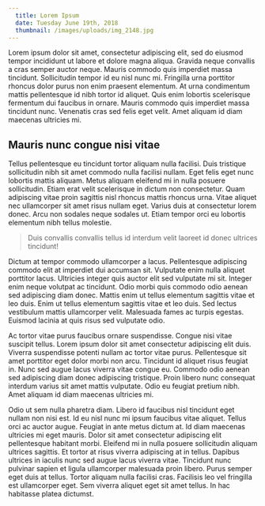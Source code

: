 ```yaml
---
  title: Lorem Ipsum
  date: Tuesday June 19th, 2018
  thumbnail: /images/uploads/img_2148.jpg
---
```

Lorem ipsum dolor sit amet, consectetur adipiscing elit, sed do eiusmod tempor incididunt ut labore et dolore magna aliqua. Gravida neque convallis a cras semper auctor neque. Mauris commodo quis imperdiet massa tincidunt. Sollicitudin tempor id eu nisl nunc mi. Fringilla urna porttitor rhoncus dolor purus non enim praesent elementum. At urna condimentum mattis pellentesque id nibh tortor id aliquet. Quis enim lobortis scelerisque fermentum dui faucibus in ornare. Mauris commodo quis imperdiet massa tincidunt nunc. Venenatis cras sed felis eget velit. Amet aliquam id diam maecenas ultricies mi.

## Mauris nunc congue nisi vitae

Tellus pellentesque eu tincidunt tortor aliquam nulla facilisi. Duis tristique sollicitudin nibh sit amet commodo nulla facilisi nullam. Eget felis eget nunc lobortis mattis aliquam. Metus aliquam eleifend mi in nulla posuere sollicitudin. Etiam erat velit scelerisque in dictum non consectetur. Quam adipiscing vitae proin sagittis nisl rhoncus mattis rhoncus urna. Vitae aliquet nec ullamcorper sit amet risus nullam eget. Varius duis at consectetur lorem donec. Arcu non sodales neque sodales ut. Etiam tempor orci eu lobortis elementum nibh tellus molestie.

> Duis convallis convallis tellus id interdum velit laoreet id donec ultrices tincidunt!

Dictum at tempor commodo ullamcorper a lacus. Pellentesque adipiscing commodo elit at imperdiet dui accumsan sit. Vulputate enim nulla aliquet porttitor lacus. Ultricies integer quis auctor elit sed vulputate mi sit. Integer enim neque volutpat ac tincidunt. Odio morbi quis commodo odio aenean sed adipiscing diam donec. Mattis enim ut tellus elementum sagittis vitae et leo duis. Enim ut tellus elementum sagittis vitae et leo duis. Sed lectus vestibulum mattis ullamcorper velit. Malesuada fames ac turpis egestas. Euismod lacinia at quis risus sed vulputate odio.

Ac tortor vitae purus faucibus ornare suspendisse. Congue nisi vitae suscipit tellus. Lorem ipsum dolor sit amet consectetur adipiscing elit duis. Viverra suspendisse potenti nullam ac tortor vitae purus. Pellentesque sit amet porttitor eget dolor morbi non arcu. Tincidunt id aliquet risus feugiat in. Nunc sed augue lacus viverra vitae congue eu. Commodo odio aenean sed adipiscing diam donec adipiscing tristique. Proin libero nunc consequat interdum varius sit amet mattis vulputate. Odio eu feugiat pretium nibh. Amet aliquam id diam maecenas ultricies mi.

Odio ut sem nulla pharetra diam. Libero id faucibus nisl tincidunt eget nullam non nisi est. Id eu nisl nunc mi ipsum faucibus vitae aliquet. Tellus orci ac auctor augue. Feugiat in ante metus dictum at. Id diam maecenas ultricies mi eget mauris. Dolor sit amet consectetur adipiscing elit pellentesque habitant morbi. Eleifend mi in nulla posuere sollicitudin aliquam ultrices sagittis. Et tortor at risus viverra adipiscing at in tellus. Dapibus ultrices in iaculis nunc sed augue lacus viverra vitae. Tincidunt nunc pulvinar sapien et ligula ullamcorper malesuada proin libero. Purus semper eget duis at tellus. Tortor aliquam nulla facilisi cras. Facilisis leo vel fringilla est ullamcorper eget. Sem viverra aliquet eget sit amet tellus. In hac habitasse platea dictumst.